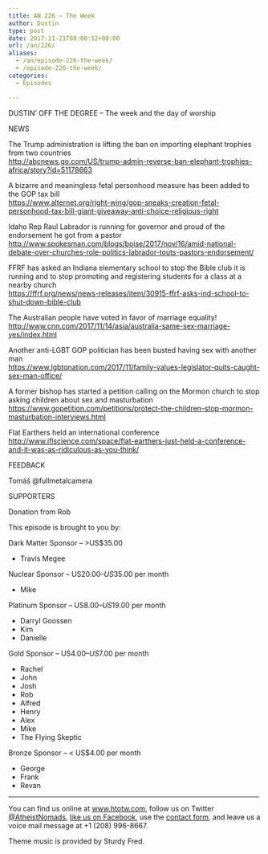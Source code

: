 ```yaml
---
title: AN 226 – The Week
author: Dustin
type: post
date: 2017-11-21T08:00:12+00:00
url: /an/226/
aliases:
  - /an/episode-226-the-week/
  - /episode-226-the-week/
categories:
  - Episodes

---
```

<div id="buzzsprout-player-10552883"></div><script src="https://www.buzzsprout.com/1983601/10552883-episode-226-the-week.js?container_id=buzzsprout-player-10552883&player=small" type="text/javascript" charset="utf-8"></script>
<!--more-->

DUSTIN’ OFF THE DEGREE &#8211; The week and the day of worship

NEWS

The Trump administration is lifting the ban on importing elephant trophies from two countries  
 <http://abcnews.go.com/US/trump-admin-reverse-ban-elephant-trophies-africa/story?id=51178663>

A bizarre and meaningless fetal personhood measure has been added to the GOP tax bill  
 <https://www.alternet.org/right-wing/gop-sneaks-creation-fetal-personhood-tax-bill-giant-giveaway-anti-choice-religious-right>

Idaho Rep Raul Labrador is running for governor and proud of the endorsement he got from a pastor  
 <http://www.spokesman.com/blogs/boise/2017/nov/16/amid-national-debate-over-churches-role-politics-labrador-touts-pastors-endorsement/>

FFRF has asked an Indiana elementary school to stop the Bible club it is running and to stop promoting and registering students for a class at a nearby church  
 <https://ffrf.org/news/news-releases/item/30915-ffrf-asks-ind-school-to-shut-down-bible-club>

The Australian people have voted in favor of marriage equality!  
 <http://www.cnn.com/2017/11/14/asia/australia-same-sex-marriage-yes/index.html>

Another anti-LGBT GOP politician has been busted having sex with another man  
 <https://www.lgbtqnation.com/2017/11/family-values-legislator-quits-caught-sex-man-office/>

A former bishop has started a petition calling on the Mormon church to stop asking children about sex and masturbation  
 <https://www.gopetition.com/petitions/protect-the-children-stop-mormon-masturbation-interviews.html>

Flat Earthers held an international conference  
 <http://www.iflscience.com/space/flat-earthers-just-held-a-conference-and-it-was-as-ridiculous-as-you-think/>

FEEDBACK

Tomáš @fullmetalcamera

SUPPORTERS

Donation from Rob

This episode is brought to you by:

Dark Matter Sponsor – >US$35.00  
* Travis Megee  

Nuclear Sponsor – US$20.00 – US$35.00 per month  
* Mike  

Platinum Sponsor – US$8.00 – US$19.00 per month  
* Darryl Goossen  
* Kim  
* Danielle  

Gold Sponsor – US$4.00 – US$7.00 per month  
* Rachel  
* John  
* Josh  
* Rob  
* Alfred  
* Henry  
* Alex  
* Mike  
* The Flying Skeptic  

Bronze Sponsor – < US$4.00 per month  
* George  
* Frank  
* Revan

<hr width="500" />

You can find us online at <a href="https://www.htotw.com/" target="_blank" rel="noopener">www.htotw.com</a>, follow us on Twitter <a href="https://htotw.com/twitter" target="_blank" rel="noopener">@AtheistNomads</a>, <a href="https://htotw.com/facebook" target="_blank" rel="noopener">like us on Facebook</a>, use the [contact form](https://htotw.com/contact), and leave us a voice mail message at +1 (208) 996-8667.

Theme music is provided by Sturdy Fred.